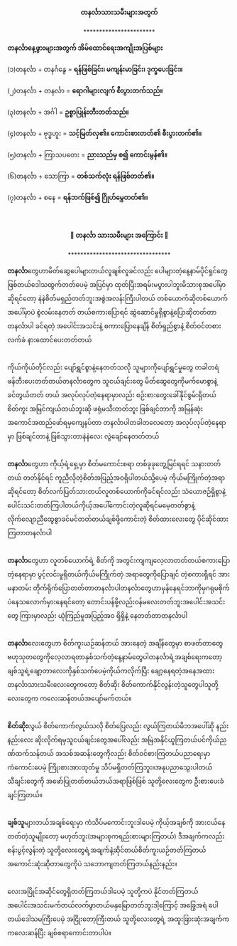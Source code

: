 <h4 style="text-align:center">တနင်္လာသားသမီးများအတွက်</h4>
<p style="text-align:center">***********************</p>
<strong>တနင်္လာနေ့ဖွားများအတွက် အိမ်ထောင်ရေးအကျိုးအပြစ်များ</strong>
<br><br>
(၁)တနင်္လာ + တနင်္ဂနွေ = <strong>ရန်ဖြစ်ခြင်း၊ မကျန်းမာခြင်း၊ ဒုက္ခပေးခြင်း။</strong>
<br><br>
(၂)တနင်္လာ + တနင်္လာ = <strong>ရောဂါများလျက် စီးပွားတက်သည်။</strong>
<br><br>
(၃)တနင်္လာ + အင်္ဂါ = <strong>ဥစ္စာပြုန်းတီးတတ်သည်။</strong>
<br><br>
(၄)တနင်္လာ + ဗုဒ္ဓဟူး = <strong>သင့်မြတ်လှ၏။ ကောင်းစားတတ်၏ စီးပွားတက်၏။</strong>
<br><br>
(၅)တနင်္လာ + ကြာသပတေး = <strong>ညားသည်မှ စ၍ ကောင်းမွန်၏။</strong>
<br><br>
(၆)တနင်္လာ + သောကြာ = <strong>တစ်သက်လုံး ရန်ဖြစ်တတ်၏။</strong>
<br><br>
(၇)တနင်္လာ + စနေ = <strong>ရန်ဘက်ဖြစ်၍ ဂြိုဟ်မွှေတတ်၏။</strong>
<br><br><br>


<h4 style="text-align:center">🐅 တနင်္လာ သားသမီးများ အကြောင်း 🐅</h4>
<p style="text-align:center">*********************************</p>


<strong>တနင်္လာ</strong>တွေဟာမိတ်ဆွေပေါများတယ်လူချစ်လူခင်လည်း ပေါများတဲ့နေ့နာမ်ပိုင်ရှင်တွေဖြစ်တယ်ဒေါသထွက်တတ်ပေမဲ့ အပြင်မှာ ထုတ်ပြီးအရမ်းမပွားပါဘူးမိသားစုအပေါ်မှာဆိုရင်တော့ နဲနဲစိတ်မရှည်တတ်ဘူးအစွဲအလန်းကြီးပါတယ် တစ်ယောက်ဆိုတစ်ယောက်အပေါ်မှာပဲ စွဲလမ်းနေတတ် တယ်စကားပြောရင် ဆွဲဆောင်မှုရှိစွာနဲ့ပြောဆိုတတ်တာ တနင်္လာပါ ခင်ရတဲ့ အပေါင်းအသင်းနဲ့ စကားပြောနေချိန် စိတ်ရှည်စွာနဲ့ စိတ်ဝင်တစား လက်ခံ နားထောင်ပေးတတ်တယ်
<br><br>

ကိုယ်ကိုယ်တိုင်လည်း ပျော်ရွှင်စွာနဲ့နေတတ်သလို သူများကိုပျော်ရွှင်မှုတွေ တခါတရံ ဖန်တီးပေးတတ်တယ်တနင်္လာတွေက သူငယ်ချင်းတွေ မိတ်ဆွေတွေကိုမက်မောစွာနဲ့ ခင်တွယ်တတ် တယ် အလုပ်လုပ်တဲ့နေရာမှာလည်း စဉ်းစားတွေးခေါ်နိုင်စွမ်းရှိတယ်စိတ်ကူး အမြင်ကျယ်တယ်ဘူးဆို ဖရုံမသီးတတ်ဘူး ဖြစ်ချင်တာကို အမြန်ဆုံး အကောင်အထည်ဖော်ရမှကျေနပ်တာ တနင်္လာပါတခါတလေတော့ အလုပ်လုပ်တဲ့နေရာမှာ ဖြစ်ချင်တာနဲ့ ဖြစ်သွားတာနဲနဲလေး လွဲချော်နေတတ်တယ်
<br><br>

<strong>တနင်္လာ</strong>တွေဟာ ကိုယ့်ရဲ့ရှေ့မှာ စိတ်မကောင်းစရာ တစ်ခုခုတွေ့မြင်ရရင် သနားတတ်တယ် တတ်နိုင်ရင် ကူညီလိုတဲ့စိတ်အပြည့်အဝရှိပါတယ်သို့ပေမဲ့ ကိုယ်မကြိုက်တဲ့အရာဆိုရင်တော့ စိတ်လက်ပြတ်သားတယ်လူတစ်ယောက်ကိုခင်ရင်လည်း သံယောဇဉ်ရှိစွာနဲ့ပေါင်းသင်းတတ်ကြပါတယ်ကိုယ့်အပေါ်ကောင်းတဲ့လူဆိုရင်မမေ့တတ်စွာနဲ့လိုက်လျောညီထွေစွာခင်မင်တတ်တယ်ချစ်ဖို့ကောင်းတဲ့ စိတ်ထားလေးတွေ ပိုင်ဆိုင်ထားကြတာတနင်္လာပါ
<br><br>

<strong>တနင်္လာ</strong>တွေဟာ လူတစ်ယောက်ရဲ့ စိတ်ကို အတွင်းကျကျလေ့လာတတ်တယ်စကားပြောတဲ့နေရာမှာ ပွင့်လင်းမှုရှိတယ်ကိုယ်မကြိုက်တဲ့ အရာတွေကိုပြောချင် တဲ့စကားရှိရင် အားမနာတမ်း တိုက်ရိုက်ပြောတတ်တာတနင်္လာပါတနင်္လာတွေဟာမှန်နေရင်ဘာကိုမှဂရုမစိုက်ပဲနေသလောက်မှားနေရင်တော့ တောင်းပန်ဖို့လည်းဝန်မလေးတတ်ဘူးအပေါင်းအသင်းတွေ ကြားမှာလည်း ယုံကြည်မှုအပြည့်အဝ ရှိရှိနဲ့ နေတတ်တာတနင်္လာပါ
<br><br>

<strong>တနင်္လာ</strong>လေးတွေဟာ စိတ်ကူးယဉ်ဆန်တယ် အားနေတဲ့ အချိန်တွေမှာ စာဖတ်တာတွေ ဗဟုသုတတွေကိုလေ့လာရတာနှစ်သက်တဲ့နေ့နာမ်တွေပါတနင်္လာရဲ့အချစ်ရေးကတော့ ချစ်သူရဲ့ချော့တာလေးကိုနှစ်သက်ပေမဲ့ကိုယ်ကလိုက်ပြီး ချော့နေရတဲ့အနေအထားတနင်္လာသားသမီးလေးတွေကတော့ စိတ်ဆိုး စိတ်ကောက်နိုင်လွန်းတဲ့သူတွေပါသူတို့လေးတွေက ကလေးဆန်တယ်အပျော်မက်တယ်။
<br><br>

<strong>စိတ်ဆိုး</strong>လွယ် စိတ်ကောက်လွယ်သလို စိတ်ပြေလည်း လွယ်ကြတယ်မိဘအပေါ်ဆို နည်းနည်းလေး ဆိုးလိုက်ရမှသူငယ်ချင်းတွေအပေါ်လည်း အမြဲအနိုင်ယူကြတယ်ပင်ကိုယ်ညဏ်ထက်သန်တယ် အသစ်အဆန်းတွေကိုလည်း စိတ်ဝင်စားကြတယ်ပညာရေးမှာ ကံကောင်းပေမဲ့ ကြိုးစားအားထုတ်မှု သိပ်မရှိတတ်ကြဘူး။အနုပညာသွေးပါတယ်သီချင်းတွေကို အဖော်ပြုတတ်တယ်ဘယ်အရာဖြစ်ဖြစ် သူတို့လေးတွေက ဦးစားပေးခံချင်ကြတယ်။
<br><br>

<strong>ချစ်သူ</strong>များတယ်အချစ်ရေးမှာ ကံသိပ်မကောင်းဘူးဒါပေမဲ့ ကိုယ့်အချစ်ကို အားငယ်နေတတ်တဲ့သူမျိုးတော့ မဟုတ်ဘူး(အများစုကရည်းစားများကြတယ်) ဒီအချက်ကလည်း စန်းပွင့်လွန်းတဲ့ သူတို့လေးတွေရဲ့အချက်နဲ့ဆိုင်တယ်စိတ်ကူးယဉ်တတ်ကြတယ်အကောင်းဆုံးဆိုတာတွေကိုပဲ သဘောကျတတ်ကြတယ်နည်းနည်း။
<br><br>

လေးအပြိုင်အဆိုင်တွေရှိတတ်ကြတယ်ဒါပေမဲ့ သူတို့ကပဲ နိုင်တတ်ကြတယ်အပေါင်းအသင်းမက်တယ်လက်ဖွာတယ်မနှမြောတတ်ဘူးဒါ့ကြောင့် အခြွေအရံ ပေါတယ်ဒေါသမကြီးပေမဲ့ အငြိုးတော့ကြီးတယ် သူတို့လေးတွေရဲ့ အထူးခြားဆုံးအချက်က ကလေးဆန်ပြီး ချစ်စရာကောင်းတာပါပဲ။